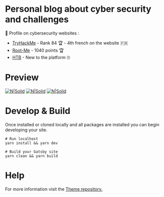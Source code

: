 # Personal blog about cyber security and challenges

👀 Profile on cybersecurity websites :

- [TryHackMe](https://tryhackme.com/p/boperXD) - Rank 84 🏆 - 4th french on the website 🇫🇷
- [Root-Me](https://www.root-me.org/zeeph) - 1040 points 🏆
- [HTB](https://www.hackthebox.eu/profile/157489) - New to the platform 🙄

# Preview

[![N|Solid](https://i.imgur.com/jMXP8TZ.png)](https://i.imgur.com/jMXP8TZ.png)
[![N|Solid](https://i.imgur.com/wbDp2cK.png)](https://i.imgur.com/wbDp2cK.png)
[![N|Solid](https://i.imgur.com/CHuIdUA.png)](https://i.imgur.com/CHuIdUA.png)

# Develop & Build

Once installed or cloned locally and all packages are installed you can begin developing your site.

```node
# Run localhost
yarn install && yarn dev

# Build your Gatsby site
yarn clean && yarn build
```

# Help

For more information visit the [Theme repository.](https://github.com/narative/gatsby-theme-novela)

